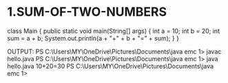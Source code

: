 # 1.SUM-OF-TWO-NUMBERS

class Main {
  public static void main(String[] args) {
    int a = 10;
    int b = 20;
    int sum = a + b;
    System.out.println(a + "+" + b + "=" + sum);
  }
}



OUTPUT:
PS C:\Users\MY\OneDrive\Pictures\Documents\java emc 1> javac hello.java
PS C:\Users\MY\OneDrive\Pictures\Documents\java emc 1> java hello.java
10+20=30
PS C:\Users\MY\OneDrive\Pictures\Documents\java emc 1> 


